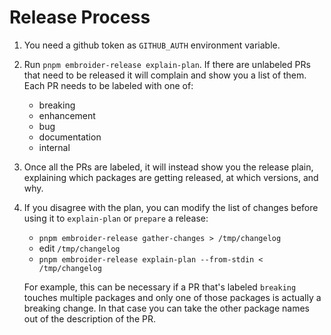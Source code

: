 # Release Process

1. You need a github token as `GITHUB_AUTH` environment variable.

2. Run `pnpm embroider-release explain-plan`. If there are unlabeled PRs that need to be released it will complain and show you a list of them. Each PR needs to be labeled with one of: 
    - breaking
    - enhancement
    - bug
    - documentation
    - internal

3. Once all the PRs are labeled, it will instead show you the release plain, explaining which packages are getting released, at which versions, and why.

4. If you disagree with the plan, you can modify the list of changes before using it to `explain-plan` or `prepare` a release:

    - `pnpm embroider-release gather-changes > /tmp/changelog`
    - edit `/tmp/changelog`
    - `pnpm embroider-release explain-plan --from-stdin < /tmp/changelog`

    For example, this can be necessary if a PR that's labeled `breaking` touches multiple packages and only one of those packages is actually a breaking change. In that case you can take the other package names out of the description of the PR.

    